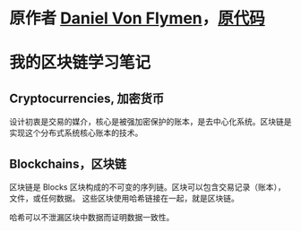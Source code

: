 # 原作者 [Daniel Von Flymen](https://github.com/dvf/)，[原代码](https://github.com/dvf/blockchain)

# 我的区块链学习笔记

## Cryptocurrencies, 加密货币
设计初衷是交易的媒介，核心是被强加密保护的账本，是去中心化系统。区块链是实现这个分布式系统核心账本的技术。

## Blockchains，区块链
区块链是 Blocks 区块构成的不可变的序列链。区块可以包含交易记录（账本），文件，或任何数据。
这些区块使用哈希链接在一起，就是区块链。

哈希可以不泄漏区块中数据而证明数据一致性。
